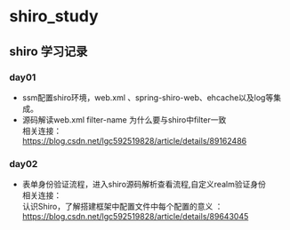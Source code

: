 # shiro_study
## shiro 学习记录

### day01  
   * ssm配置shiro环境，web.xml 、spring-shiro-web、ehcache以及log等集成。 
   * 源码解读web.xml filter-name 为什么要与shiro中filter一致   
   相关连接：  
   https://blog.csdn.net/lgc592519828/article/details/89162486
### day02  
   * 表单身份验证流程，进入shiro源码解析查看流程,自定义realm验证身份  
   相关连接：  
    认识Shiro，了解搭建框架中配置文件中每个配置的意义 ：
    https://blog.csdn.net/lgc592519828/article/details/89643045
    
       

